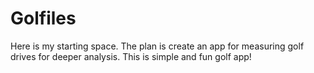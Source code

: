# Golfiles
Here is my starting space. The plan is create an app for measuring golf drives for deeper analysis. 
This is simple and fun golf app!
